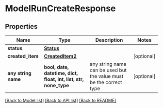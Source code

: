 # ModelRunCreateResponse


## Properties
Name | Type | Description | Notes
------------ | ------------- | ------------- | -------------
**status** | [**Status**](Status.md) |  | 
**created_item** | [**CreatedItem2**](CreatedItem2.md) |  | [optional] 
**any string name** | **bool, date, datetime, dict, float, int, list, str, none_type** | any string name can be used but the value must be the correct type | [optional]

[[Back to Model list]](../README.md#documentation-for-models) [[Back to API list]](../README.md#documentation-for-api-endpoints) [[Back to README]](../README.md)


